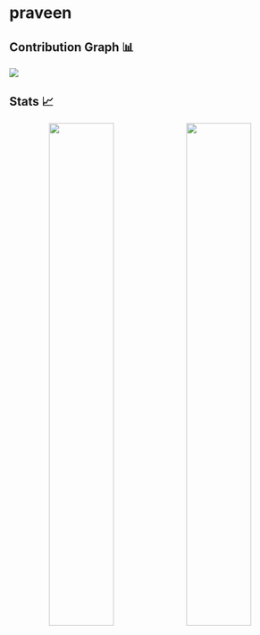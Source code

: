 # praveen

## Contribution Graph 📊
<img
     src="https://activity-graph.herokuapp.com/graph?username=praveenm2&theme=chartreuse-dark"
/>
## Stats 📈
<p align="center">
<img width="48%" src="https://github-readme-stats.vercel.app/api?username=praveenm2&show_icons=true&theme=tokyonight" />     
 <img width="48%" src="https://github-readme-streak-stats.herokuapp.com/?user=praveenm2&show_icons=true&theme=tokyonight" />
     <p/>
